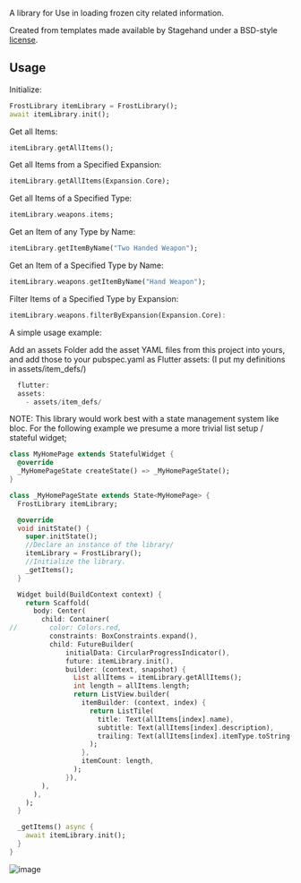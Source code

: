 A library for Use in loading frozen city related information.

Created from templates made available by Stagehand under a BSD-style
[license](https://github.com/dart-lang/stagehand/blob/master/LICENSE).

## Usage

Initialize:
```dart
FrostLibrary itemLibrary = FrostLibrary();
await itemLibrary.init();

```
Get all Items:
```dart
itemLibrary.getAllItems();
```

Get all Items from a Specified Expansion:
```dart
itemLibrary.getAllItems(Expansion.Core);
```

Get all Items of a Specified Type:
```dart
itemLibrary.weapons.items;
```

Get an Item of any Type by Name:
```dart
itemLibrary.getItemByName("Two Handed Weapon");
```

Get an Item of a Specified Type by Name:
```dart
itemLibrary.weapons.getItemByName("Hand Weapon");
```

Filter Items of a Specified Type by Expansion:

```dart
itemLibrary.weapons.filterByExpansion(Expansion.Core):
```

A simple usage example:

Add an assets Folder add the asset YAML files from this project into yours, and add those to your pubspec.yaml 
as Flutter assets: (I put my definitions in assets/item_defs/)

```dart
  flutter:
  assets:
    - assets/item_defs/

```

NOTE: This library would work best with a state management system like bloc.
For the following example we presume a more trivial list setup / stateful widget;

```dart
class MyHomePage extends StatefulWidget {
  @override
  _MyHomePageState createState() => _MyHomePageState();
}

class _MyHomePageState extends State<MyHomePage> {
  FrostLibrary itemLibrary;

  @override
  void initState() {
    super.initState();
    //Declare an instance of the library/
    itemLibrary = FrostLibrary();
    //Initialize the library.
    _getItems();
  }

  Widget build(BuildContext context) {
    return Scaffold(
      body: Center(
        child: Container(
//        color: Colors.red,
          constraints: BoxConstraints.expand(),
          child: FutureBuilder(
              initialData: CircularProgressIndicator(),
              future: itemLibrary.init(),
              builder: (context, snapshot) {
                List allItems = itemLibrary.getAllItems();
                int length = allItems.length;
                return ListView.builder(
                  itemBuilder: (context, index) {
                    return ListTile(
                      title: Text(allItems[index].name),
                      subtitle: Text(allItems[index].description),
                      trailing: Text(allItems[index].itemType.toString()),
                    );
                  },
                  itemCount: length,
                );
              }),
        ),
      ),
    );
  }

  _getItems() async {
    await itemLibrary.init();
  }
}
```
![image](https://drive.google.com/uc?export=view&id=12L7EVlgtxXcbcQNY6CKd10-a_OZmv7LU)

